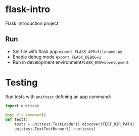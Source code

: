 # flask-intro

Flask introduction project

## Run 

- Set file with flask app `export FLASK_APP=filename.py`
- Enable debug mode `export FLASK_DEBUG=1`
- Run in development environment`FLASK_ENV=development`

# Testing

Run tests with `unittest` defining an app command:

```python
import unittest

@app.cli.command()
def test():
    tests = unittest.TestLoader().discover(TEST_DIR_PATH)
    unittest.TextTestRunner().run(tests)
```